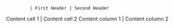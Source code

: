             | First Header | Second Header

Content cell 1 | Content cell 2
Content column 1 | Content column 2

